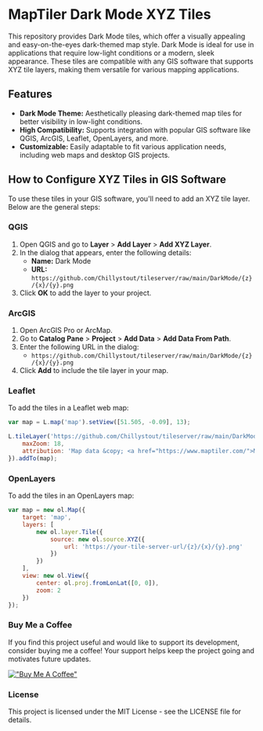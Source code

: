 # MapTiler Dark Mode XYZ Tiles

This repository provides Dark Mode tiles, which offer a visually appealing and easy-on-the-eyes dark-themed map style. Dark Mode is ideal for use in applications that require low-light conditions or a modern, sleek appearance. These tiles are compatible with any GIS software that supports XYZ tile layers, making them versatile for various mapping applications.

## Features

- **Dark Mode Theme:** Aesthetically pleasing dark-themed map tiles for better visibility in low-light conditions.
- **High Compatibility:** Supports integration with popular GIS software like QGIS, ArcGIS, Leaflet, OpenLayers, and more.
- **Customizable:** Easily adaptable to fit various application needs, including web maps and desktop GIS projects.

## How to Configure XYZ Tiles in GIS Software

To use these tiles in your GIS software, you'll need to add an XYZ tile layer. Below are the general steps:

### QGIS

1. Open QGIS and go to **Layer** > **Add Layer** > **Add XYZ Layer**.
2. In the dialog that appears, enter the following details:
   - **Name:** Dark Mode
   - **URL:** `https://github.com/Chillystout/tileserver/raw/main/DarkMode/{z}/{x}/{y}.png`
3. Click **OK** to add the layer to your project.

### ArcGIS

1. Open ArcGIS Pro or ArcMap.
2. Go to **Catalog Pane** > **Project** > **Add Data** > **Add Data From Path**.
3. Enter the following URL in the dialog:
   - `https://github.com/Chillystout/tileserver/raw/main/DarkMode/{z}/{x}/{y}.png`
4. Click **Add** to include the tile layer in your map.

### Leaflet

To add the tiles in a Leaflet web map:

```javascript
var map = L.map('map').setView([51.505, -0.09], 13);

L.tileLayer('https://github.com/Chillystout/tileserver/raw/main/DarkMode/{z}/{x}/{y}.png', {
    maxZoom: 18,
    attribution: 'Map data &copy; <a href="https://www.maptiler.com/">MapTiler</a>'
}).addTo(map);
```

### OpenLayers

To add the tiles in an OpenLayers map:

```javascript
var map = new ol.Map({
    target: 'map',
    layers: [
        new ol.layer.Tile({
            source: new ol.source.XYZ({
                url: 'https://your-tile-server-url/{z}/{x}/{y}.png'
            })
        })
    ],
    view: new ol.View({
        center: ol.proj.fromLonLat([0, 0]),
        zoom: 2
    })
});
```

### Buy Me a Coffee
If you find this project useful and would like to support its development, consider buying me a coffee! Your support helps keep the project going and motivates future updates.

[!["Buy Me A Coffee"](https://www.buymeacoffee.com/assets/img/custom_images/orange_img.png)](https://www.buymeacoffee.com/chillystout)

### License
This project is licensed under the MIT License - see the LICENSE file for details.